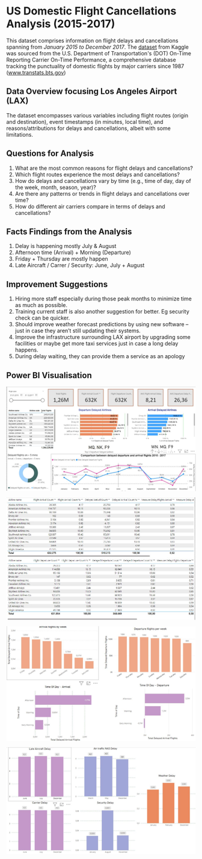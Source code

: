 # US Domestic Flight Cancellations Analysis (2015-2017)
This dataset comprises information on flight delays and cancellations spanning from *January 2015 to December 2017*. The [dataset](https://www.kaggle.com/datasets/gabrielluizone/us-domestic-flights-delay-prediction-2013-2018) from Kaggle was sourced from the U.S. Department of Transportation's (DOT) On-Time Reporting Carrier On-Time Performance, a comprehensive database tracking the punctuality of domestic flights by major carriers since 1987 (www.transtats.bts.gov)

## Data Overview focusing Los Angeles Airport (LAX)
The dataset encompasses various variables including flight routes (origin and destination), event timestamps (in minutes, local time), and reasons/attributions for delays and cancellations, albeit with some limitations.

## Questions for Analysis
1. What are the most common reasons for flight delays and cancellations?
2. Which flight routes experience the most delays and cancellations?
3. How do delays and cancellations vary by time (e.g., time of day, day of the week, month, season, year)?
4. Are there any patterns or trends in flight delays and cancellations over time?
5. How do different air carriers compare in terms of delays and cancellations?

## Facts Findings from the Analysis
1.	Delay is happening mostly July & August
2.	Afternoon time (Arrival) + Morning (Departure)
3.	Friday + Thursday are mostly happen
4.	Late Aircraft / Carrer / Security: June, July + August


## Improvement Suggestions
1.	Hiring more staff especially during those peak months to minimize time as much as possible.
2.	Training current staff is also another suggestion for better. Eg security check can be quicker.
3.	Should improve weather forecast predictions by using new software – just in case they aren’t still updating their systems.
4.	Improve the infrastructure surrounding LAX airport by upgrading some facilities or maybe get more taxi services just in case a long delay happens.
5.	During delay waiting, they can provide them a service as an apology 

## Power BI Visualisation
![Image](https://github.com/zukui1984/Airline_Delay_2015_2017/blob/master/images/final_project.JPG)

![Image](https://github.com/zukui1984/Airline_Delay_2015_2017/blob/master/images/airline_list.JPG)

![Image](https://github.com/zukui1984/Airline_Delay_2015_2017/blob/master/images/arrival_departure.JPG)

![Image](https://github.com/zukui1984/Airline_Delay_2015_2017/blob/master/images/delay_reason.JPG)
